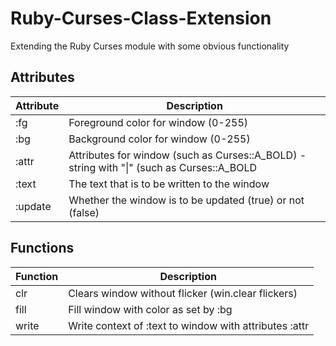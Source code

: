 # Ruby-Curses-Class-Extension
Extending the Ruby Curses module with some obvious functionality

## Attributes
Attribute | Description
----------|--------------------------------------------------------
:fg       | Foreground color for window (0-255)
:bg       | Background color for window (0-255)
:attr     | Attributes for window (such as Curses::A_BOLD) - string with "\|" (such as Curses::A_BOLD | Curses::A_UNDERLINE)
:text     | The text that is to be written to the window
:update   | Whether the window is to be updated (true) or not (false)

## Functions
Function  | Description
----------|--------------------------------------------------------
clr       | Clears window without flicker (win.clear flickers)
fill      | Fill window with color as set by :bg
write     | Write context of :text to window with attributes :attr

